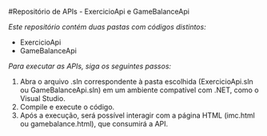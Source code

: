#Repositório de APIs - ExercicioApi e GameBalanceApi

*Este repositório contém duas pastas com códigos distintos:*
- ExercicioApi
- GameBalanceApi
  
*Para executar as APIs, siga os seguintes passos:*
1. Abra o arquivo .sln correspondente à pasta escolhida (ExercicioApi.sln ou GameBalanceApi.sln) em um ambiente compatível com .NET, como o Visual Studio.
2. Compile e execute o código.
3. Após a execução, será possível interagir com a página HTML (imc.html ou gamebalance.html), que consumirá a API.
